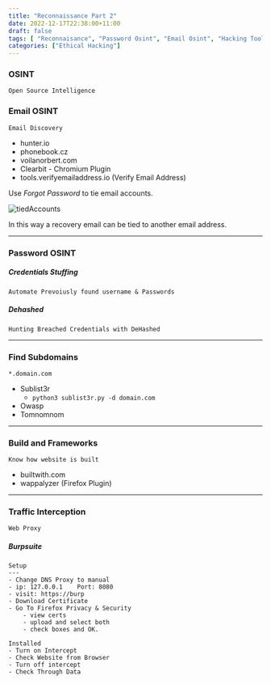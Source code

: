 ```yaml
---
title: "Reconnaissance Part 2"
date: 2022-12-17T22:38:00+11:00
draft: false
tags: [ "Reconnaisance", "Password Osint", "Email Osint", "Hacking Tools"]
categories: ["Ethical Hacking"]
---
```


### OSINT
	Open Source Intelligence

### Email OSINT
	Email Discovery
- hunter.io
- phonebook.cz
- voilanorbert.com
- Clearbit - Chromium Plugin
- tools.verifyemailaddress.io (Verify Email Address)

Use _Forgot Password_ to tie email accounts.

![tiedAccounts](/posts/img/reconpart2.png)

In this way a recovery email can be tied to another email address.

---

### Password OSINT

##### Credentials Stuffing
	Automate Prevoiusly found username & Passwords

##### Dehashed
	Hunting Breached Credentials with DeHashed

---
### Find Subdomains 
	*.domain.com
* Sublist3r
	* `python3 sublist3r.py -d domain.com`
* Owasp
* Tomnomnom

---
### Build and Frameworks
	Know how website is built

- builtwith.com
- wappalyzer (Firefox Plugin)

---
### Traffic Interception
	Web Proxy

##### Burpsuite
~~~
Setup
---
- Change DNS Proxy to manual
- ip: 127.0.0.1    Port: 8080
- visit: https://burp
- Download Certificate
- Go To Firefox Privacy & Security
	- view certs
	- upload and select both
	- check boxes and OK.
~~~

~~~ 
Installed
- Turn on Intercept
- Check Website from Browser
- Turn off intercept
- Check Through Data
~~~
